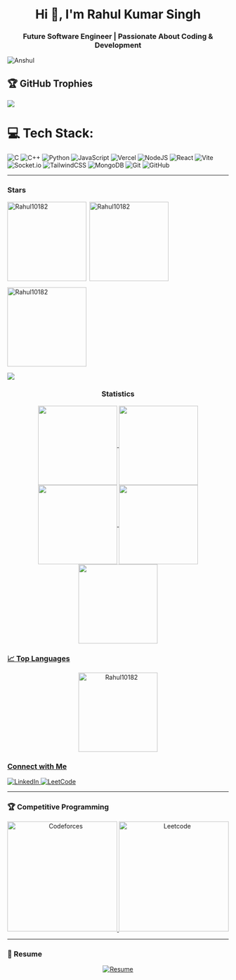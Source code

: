 <h1 align="center">Hi 👋, I'm Rahul Kumar Singh</h1>
<h3 align="center">Future Software Engineer | Passionate About Coding & Development</h3>

<p align="left"> 
  <img src="https://komarev.com/ghpvc/?username=Rahul10182&label=Profile%20views&color=0e75b6&style=flat" alt="Anshul" /> 
</p>

## 🏆 GitHub Trophies
![](https://github-profile-trophy.vercel.app/?username=Rahul10182&theme=default&no-frame=true&no-bg=false&margin-w=4)

# 💻 Tech Stack:
![C](https://img.shields.io/badge/c-%2300599C.svg?style=flat&logo=c&logoColor=white) 
![C++](https://img.shields.io/badge/c++-%2300599C.svg?style=flat&logo=c%2B%2B&logoColor=white) 
![Python](https://img.shields.io/badge/python-3670A0?style=flat&logo=python&logoColor=ffdd54) 
![JavaScript](https://img.shields.io/badge/javascript-%23323330.svg?style=flat&logo=javascript&logoColor=%23F7DF1E) 
![Vercel](https://img.shields.io/badge/vercel-%23000000.svg?style=flat&logo=vercel&logoColor=white) 
![NodeJS](https://img.shields.io/badge/node.js-6DA55F?style=flat&logo=node.js&logoColor=white) 
![React](https://img.shields.io/badge/react-%2320232a.svg?style=flat&logo=react&logoColor=%2361DAFB) 
![Vite](https://img.shields.io/badge/vite-%23646CFF.svg?style=flat&logo=vite&logoColor=white) 
![Socket.io](https://img.shields.io/badge/Socket.io-black?style=flat&logo=socket.io&badgeColor=010101) 
![TailwindCSS](https://img.shields.io/badge/tailwindcss-%2338B2AC.svg?style=flat&logo=tailwind-css&logoColor=white) 
![MongoDB](https://img.shields.io/badge/MongoDB-%234ea94b.svg?style=flat&logo=mongodb&logoColor=white)
![Git](https://img.shields.io/badge/git-%23F05033.svg?style=flat&logo=git&logoColor=white) 
![GitHub](https://img.shields.io/badge/github-%23121011.svg?style=flat&logo=github&logoColor=white)

---

<h3 align="left">Stars</h3>
<img align="left" height="180em" src="https://github-readme-stats.vercel.app/api/top-langs/?username=Rahul10182&layout=compact&theme=vision-friendly-dark&include_all_commits=true&count_private=true" alt="Rahul10182" />

<p>&nbsp;<img align="center" height="180em" src="https://github-readme-stats.vercel.app/api?username=Rahul10182&theme=calm_pink&hide_border=false&include_all_commits=true&count_private=true" alt="Rahul10182" /></p>

<p><img align="center" height="180em" src="https://github-readme-streak-stats.herokuapp.com/?user=Rahul10182&theme=vue-dark" alt="Rahul10182" /></p>

<img src="https://user-images.githubusercontent.com/73097560/115834477-dbab4500-a447-11eb-908a-139a6edaec5c.gif"><h3 align="center">Statistics</h3>
<div align="center">
<a href="https://github.com/Rahul10182">
<img align="center" src="http://github-profile-summary-cards.vercel.app/api/cards/stats?username=Rahul10182&theme=2077" height="180em" />
<img align="center" src="http://github-profile-summary-cards.vercel.app/api/cards/most-commit-language?username=Rahul10182&theme=2077" height="180em" />
<img align="center" src="http://github-profile-summary-cards.vercel.app/api/cards/repos-per-language?username=Rahul10182&theme=2077" height="180em" />
<img align="center" src="http://github-profile-summary-cards.vercel.app/api/cards/productive-time?username=Rahul10182&theme=2077" height="180em" />
<img align="center" src="http://github-profile-summary-cards.vercel.app/api/cards/profile-details?username=Rahul10182&theme=2077" height="180em" />
</div>

<h3 align="left">📈 Top Languages</h3>
<p align="center">
  <img height="180em" src="https://github-readme-stats.vercel.app/api/top-langs/?username=Rahul10182&layout=compact&theme=vision-friendly-dark&include_all_commits=true&count_private=true" alt="Rahul10182" />
</p>

<h3 align="left">Connect with Me</h3>
<p align="left">
  <a href="https://www.linkedin.com/in/rahul-singh-3054862a6/" target="_blank">
    <img src="https://img.shields.io/badge/LinkedIn-%230077B5.svg?style=for-the-badge&logo=linkedin&logoColor=white" alt="LinkedIn">
  </a>
  <a href="https://leetcode.com/u/Rahulkrsingh3228" target="_blank">
    <img src="https://img.shields.io/badge/LeetCode-%23FFA116.svg?style=for-the-badge&logo=leetcode&logoColor=white" alt="LeetCode">
  </a>
</p>

---

<h3 align="left">🏆 Competitive Programming</h3>
<p align="center">
  <a href="https://codeforces.com/profile/Champ657" target="_blank">
    <img src="https://codeforces-readme-stats.vercel.app/api/card?username=Champ657" alt="Codeforces" height="250" />
  </a>
  <a href="https://leetcode.com/Rahulkrsingh3228" target="_blank">
    <img src="https://leetcard.jacoblin.cool/Rahulkrsingh3228?ext=contest" alt="Leetcode" height="250" />
  </a>
</p>

---

<h3 align="left">📝 Resume</h3>
<p align="center">
  <a href="#" target="_blank">
    <img src="https://img.shields.io/badge/Resume-View%20Here-%230077B5?style=for-the-badge&logo=google-drive&logoColor=white" alt="Resume">
  </a>
</p>
